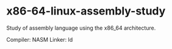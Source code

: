 # x86-64-linux-assembly-study
Study of assembly language using the x86_64 architecture. 

Compiler: NASM
Linker: ld
